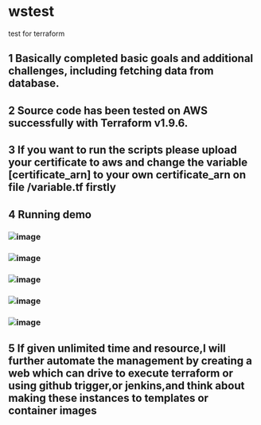 # wstest
test for terraform
## 1 Basically completed basic goals and additional challenges, including fetching data from database.
## 2 Source code has been tested on AWS successfully with Terraform v1.9.6.
## 3 If you want to run the scripts please upload your certificate to aws and change the variable [certificate_arn] to your own certificate_arn on file /variable.tf firstly
## 4 Running demo
### ![image](https://github.com/user-attachments/assets/abbaa123-6c87-4748-9d0f-039ba02124f2)
### ![image](https://github.com/user-attachments/assets/7dcb737e-dd4d-45dc-93e9-77e643693b76)
### ![image](https://github.com/user-attachments/assets/f57e809b-abc1-4877-8e56-a1d695504eb8)
### ![image](https://github.com/user-attachments/assets/4ec0f93c-613e-4c0a-8101-335fec3948e6)
### ![image](https://github.com/user-attachments/assets/b0af8b3e-fa57-45c1-9043-1c0f0b2391c9)


## 5 If given unlimited time and resource,I will further automate the management by creating a web which can drive to execute terraform or using github trigger,or jenkins,and think about making these instances to templates or container images
